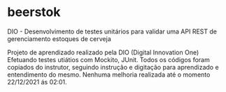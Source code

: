 # beerstok
DIO - Desenvolvimento de testes unitários para validar uma API REST de gerenciamento estoques de cerveja

Projeto de aprendizado realizado pela DIO (Digital Innovation One)
Efetuando testes utiátios com Mockito, JUnit.
Todos os códigos foram copiados do instrutor, seguindo instrução e digitação para aprendizado e entendimento do mesmo. Nenhuma melhoria realizada até o momento 22/12/2021 ás 02:01. 
